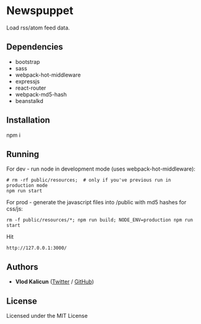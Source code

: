 Newspuppet
=====================
Load rss/atom feed data.

Dependencies
------------
- bootstrap
- sass
- webpack-hot-middleware
- expressjs
- react-router
- webpack-md5-hash
- beanstalkd

Installation
------------
npm i

Running
------------

For dev - run node in development mode (uses webpack-hot-middleware):

    # rm -rf public/resources;  # only if you've previous run in production mode
    npm run start

For prod - generate the javascript files into /public with md5 hashes for css/js:

    rm -f public/resources/*; npm run build; NODE_ENV=production npm run start

Hit

    http://127.0.0.1:3000/

Authors
-------

* **Vlod Kalicun** ([Twitter](https://twitter.com/vlod) / [GitHub](https://github.com/vlod))

License
-------

Licensed under the MIT License
